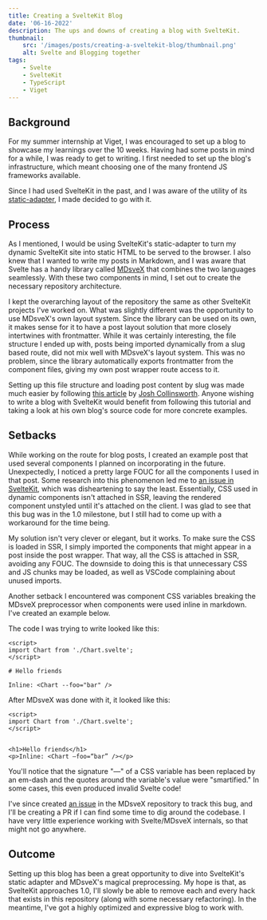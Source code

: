 ```yaml
---
title: Creating a SvelteKit Blog
date: '06-16-2022'
description: The ups and downs of creating a blog with SvelteKit.
thumbnail:
    src: '/images/posts/creating-a-sveltekit-blog/thumbnail.png'
    alt: Svelte and Blogging together
tags:
    - Svelte
    - SvelteKit
    - TypeScript
    - Viget
---
```


<script>
import ImageLink from '$lib/components/ImageLink.svelte';
import CodeComparison from '$lib/components/markdown/CodeComparison.svelte';
</script>

## Background

For my summer internship at <ImageLink href="https://www.viget.com/" svg="/icons/viget.svg#icon">Viget</ImageLink>, I was encouraged to set up a blog to showcase my learnings over the 10 weeks. Having had some posts in mind for a while, I was ready to get to writing. I first needed to set up the blog's infrastructure, which meant choosing one of the many frontend JS frameworks available.

Since I had used SvelteKit in the past, and I was aware of the utility of its [static-adapter](https://kit.svelte.dev/docs/adapters#supported-environments-static-sites), I made decided to go with it.

## Process

As I mentioned, I would be using SvelteKit's static-adapter to turn my dynamic SvelteKit site into static HTML to be served to the browser. I also knew that I wanted to write my posts in Markdown, and I was aware that Svelte has a handy library called [MDsveX](https://mdsvex.pngwn.io/) that combines the two languages seamlessly. With these two components in mind, I set out to create the necessary repository architecture.

I kept the overarching layout of the repository the same as other SvelteKit projects I've worked on. What was slightly different was the opportunity to use MDsveX's own layout system. Since the library can be used on its own, it makes sense for it to have a post layout solution that more closely intertwines with frontmatter. While it was certainly interesting, the file structure I ended up with, posts being imported dynamically from a slug based route, did not mix well with MDsveX's layout system. This was no problem, since the library automatically exports frontmatter from the component files, giving my own post wrapper route access to it.

Setting up this file structure and loading post content by slug was made much easier by following [this article](https://joshcollinsworth.com/blog/build-static-sveltekit-markdown-blog) by [Josh Collinsworth](https://joshcollinsworth.com/). Anyone wishing to write a blog with SvelteKit would benefit from following this tutorial and taking a look at his own blog's source code for more concrete examples.

## Setbacks

While working on the route for blog posts, I created an example post that used several components I planned on incorporating in the future. Unexpectedly, I noticed a pretty large FOUC for all the components I used in that post. Some research into this phenomenon led me to [an issue in SvelteKit](https://github.com/sveltejs/kit/issues/5137), which was disheartening to say the least. Essentially, CSS used in dynamic components isn't attached in SSR, leaving the rendered component unstyled until it's attached on the client. I was glad to see that this bug was in the 1.0 milestone, but I still had to come up with a workaround for the time being.

My solution isn't very clever or elegant, but it works. To make sure the CSS is loaded in SSR, I simply imported the components that might appear in a post inside the post wrapper. That way, all the CSS is attached in SSR, avoiding any FOUC. The downside to doing this is that unnecessary CSS and JS chunks may be loaded, as well as VSCode complaining about unused imports.

Another setback I encountered was component CSS variables breaking the MDsveX preprocessor when components were used inline in markdown. I've created an example below.

<div class="full-width">
<CodeComparison arrow>

<div slot="first">

The code I was trying to write looked like this:

```svelte
<script>
import Chart from './Chart.svelte';
</script>

# Hello friends

Inline: <Chart --foo="bar" />
```
</div>

<div slot="second">

After MDsveX was done with it, it looked like this:

```svelte
<script>
import Chart from './Chart.svelte';
</script>


<h1>Hello friends</h1>
<p>Inline: <Chart —foo=“bar” /></p>
```
</div>

</CodeComparison>
</div>

You'll notice that the signature "&ndash;&ndash;" of a CSS variable has been replaced by an em-dash and the quotes around the variable's value were "smartified." In some cases, this even produced invalid Svelte code!

I've since created [an issue](https://github.com/pngwn/MDsveX/issues/459) in the MDsveX repository to track this bug, and I'll be creating a PR if I can find some time to dig around the codebase. I have very little experience working with Svelte/MDsveX internals, so that might not go anywhere.

## Outcome

Setting up this blog has been a great opportunity to dive into SvelteKit's static adapter and MDsveX's magical preprocessing. My hope is that, as SvelteKit approaches 1.0, I'll slowly be able to remove each and every hack that exists in this repository (along with some necessary refactoring). In the meantime, I've got a highly optimized and expressive blog to work with.
